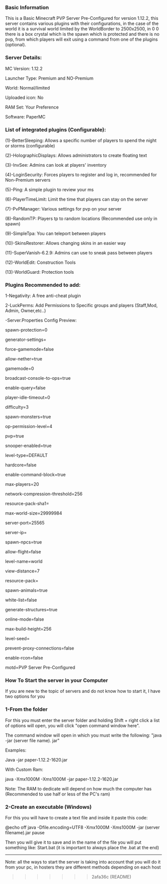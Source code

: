 ### Basic Information
This is a Basic Minecraft PVP Server Pre-Configured for version 1.12.2, this server contains various plugins with their configurations, in the case of the world it is a survival world limited by the WorldBorder to 2500x2500, in 0 0 there is a box crystal which is the spawn which is protected and there is no pvp, from which players will exit using a command from one of the plugins (optional).

### Server Details:

MC Version: 1.12.2

Launcher Type: Premium and NO-Premium

World: Normal/limited

Uploaded icon: No

RAM Set: Your Preference

Software: PaperMC

### List of integrated plugins (Configurable):

(1)-BetterSleeping: Allows a specific number of players to spend the night or storms (configurable)

(2)-HolographicDisplays: Allows administrators to create floating text

(3)-InvSee: Admins can look at players' inventory

(4)-LoginSecurity: Forces players to register and log in, recommended for Non-Premium servers

(5)-Ping: A simple plugin to review your ms

(6)-PlayerTimeLimit: Limit the time that players can stay on the server

(7)-PvPManager: Various settings for pvp on your server

(8)-RandomTP: Players tp to random locations (Recommended use only in spawn)

(9)-SimpleTpa: You can teleport between players

(10)-SkinsRestorer: Allows changing skins in an easier way

(11)-SuperVanish-6.2.9: Admins can use to sneak pass between players

(12)-WorldEdit: Construction Tools

(13)-WorldGuard: Protection tools

### Plugins Recommended to add:

1-Negativity: A free anti-cheat plugin

2-LuckPerms: Add Permissions to Specific groups and players (Staff,Mod, Admin, Owner,etc..)

-Server.Properties Config Preview:

spawn-protection=0

generator-settings=

force-gamemode=false

allow-nether=true

gamemode=0

broadcast-console-to-ops=true

enable-query=false

player-idle-timeout=0

difficulty=3

spawn-monsters=true

op-permission-level=4

pvp=true

snooper-enabled=true

level-type=DEFAULT

hardcore=false

enable-command-block=true

max-players=20

network-compression-threshold=256

resource-pack-sha1=

max-world-size=29999984

server-port=25565

server-ip=

spawn-npcs=true

allow-flight=false

level-name=world

view-distance=7

resource-pack=

spawn-animals=true

white-list=false

generate-structures=true

online-mode=false

max-build-height=256

level-seed=

prevent-proxy-connections=false

enable-rcon=false

motd=PVP Server Pre-Configured

### How To Start the server in your Computer

If you are new to the topic of servers and do not know how to start it, I have two options for you

### 1-From the folder

For this you must enter the server folder and holding Shift + right click a list of options will open, you will click "open command window here".

The command window will open in which you must write the following: "java -jar (server file name). jar"

Examples:

Java -jar paper-1.12.2-1620.jar

With Custom Ram:

java -Xmx1000M -Xms1000M -jar paper-1.12.2-1620.jar

Note: The RAM to dedicate will depend on how much the computer has (Recommended to use half or less of the PC's ram)

### 2-Create an executable (Windows)

For this you will have to create a text file and inside it paste this code:

@echo off
java -Dfile.encoding=UTF8 -Xmx1000M -Xms1000M -jar (server filename).jar
pause

Then you will give it to save and in the name of the file you will put something like: Start.bat (it is important to always place the .bat at the end)

----------------------------------------------------------------------------------------------------------

Note: all the ways to start the server is taking into account that you will do it from your pc, in hosters they are different methods depending on each host
>>>>>>> 2afa36c (README)
